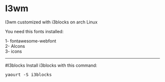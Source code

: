 # I3wm
I3wm customized with i3blocks on arch Linux

You need this fonts installed:

1- fontawesome-webfont
<br>
2- AIcons
<br>
3- icons
<hr>
#I3blocks 
Install i3blocks with this command:
<pre>yaourt -S i3blocks</pre>

